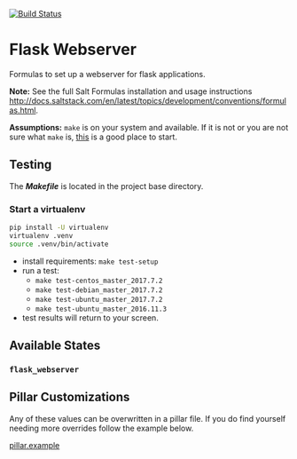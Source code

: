 [![Build Status](https://travis-ci.org/intuitivetechnologygroup/flask-webserver-formula.svg?branch=master)](https://travis-ci.org/intuitivetechnologygroup/flask-webserver-formula)

# Flask Webserver

Formulas to set up a webserver for flask applications.

**Note:**
See the full Salt Formulas installation and usage instructions
<http://docs.saltstack.com/en/latest/topics/development/conventions/formulas.html>.

**Assumptions:**
`make` is on your system and available. If it is not or you are not sure what
`make` is, [this](https://www.gnu.org/software/make/) is a good place to start.


## Testing

The ***Makefile*** is located in the project base directory.

### Start a virtualenv

```bash
pip install -U virtualenv
virtualenv .venv
source .venv/bin/activate
```

* install requirements: `make test-setup`
* run a test:
  - `make test-centos_master_2017.7.2`
  - `make test-debian_master_2017.7.2`
  - `make test-ubuntu_master_2017.7.2`
  - `make test-ubuntu_master_2016.11.3`
* test results will return to your screen.


## Available States

### `flask_webserver`


## Pillar Customizations

Any of these values can be overwritten in a pillar file. If you do find yourself needing
more overrides follow the example below.

[pillar.example](flask_webserver/tests/pillar/flask_webserver/init.sls)
